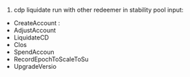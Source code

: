 
1. cdp liquidate run with other redeemer in stability pool input:
- CreateAccount : 
- AdjustAccount
- LiquidateCD
- Clos
- SpendAccoun
- RecordEpochToScaleToSu
- UpgradeVersio